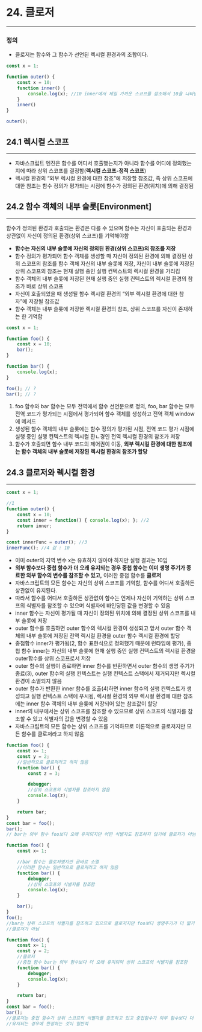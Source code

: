 # 24. 클로저

---

### 정의

- 클로저는 함수와 그 함수가  선언된 렉시컬 환경과의 조합이다.

```jsx
const x = 1;

function outer() {
	const x = 10;
	function inner() {
		console.log(x); //10 inner에서 제일 가까운 스코프를 참조해서 10을 나타냄
	}
	inner()
}

outer();
```

## 24.1 렉시컬 스코프

---

- 자바스크립트 엔진은 함수를 어디서 호출했는지가 아니라 함수를 어디에 정의했는지에 따라 상위 스코프를 결정함(**렉시컬 스코프-정적 스코프**)
- 렉시컬 환경의 “외부 렉시컬 환경에 대한 참조”에 저장할 참조값, 즉 상위 스코프에 대한 참조는 함수 정의가 평가되는 시점에 함수가 정의된 환경(위치)에 의해 결정됨

## 24.2 함수 객체의 내부 슬롯[Environment]

---

함수가 정의된 환경과 호출되는 환경은 다를 수 있으며 함수는 자신이 호출되는 환경과 상관없이 자신이 정의된 환경(상위 스코프)를 기억해야함

- **함수는 자신의 내부 슬롯에 자신의 정의된 환경(상위 스코프)의 참조를 저장**
- 함수 정의가 평가되어 함수 객체를 생성할 때 자신이 정의된 환경에 의해 결정된 상위 스코프의 참조를 함수 객체 자신의 내부 슬롯에 저장, 자신이 내부 슬롯에 저장된 상위 스코프의 참조는 현재 실행 중인 실행 컨텍스트의 렉시컬 환경을 가리킴
- 함수 객체의 내부 슬롯에 저장된 현재 실행 중인 실행 컨텍스트의 렉시컬 환경의 참조가 바로 상위 스코프
- 자신이 호출되었을 때 생성될 함수 렉시컬 환경의 “외부 렉시컬 환경에 대한 참자”에 저장될 참조값
- 함수 객체는 내부 슬롯에 저장한 렉시컬 환경의 참조, 상위 스코프를 자신이 존재하는 한 기억함

```jsx
const x = 1;

function foo() {
	const x = 10;
	bar();
}

function bar() {
	console.log(x);
}

foo(); // ?
bar(); // ?
```

1. foo 함수와 bar 함수는 모두 전역에서 함수 선언문으로 정의, foo, bar 함수는 모두 전역 코드가 평가되는 시점에서 평가되어 함수 객체를 생성하고 전역 객체 window에 메서드
2. 생성된 함수 객체의 내부 슬롯에는 함수 정의가 평가된 시점, 전역 코드 평가 시점에 실행 중인 실행 컨텍스트의 렉시컬 환ㄴ경인 전역 렉시컬 환경의 참조가 저장
3. 함수가 호출되면 함수 내부 코드의 제어권이 이동, **외부 렉시컬 환경에 대한 참조에는 함수 객체의 내부 슬롯에 저장된 렉시컬 환경의 참조가 할당**

## 24.3 클로저와 렉시컬 환경

---

```jsx
const x = 1;

//1
function outer() {
	const x = 10;
	const inner = function() { console.log(x); }; //2
	return inner;
}

const innerFunc = outer(); //3
innerFunc(); //4 값 : 10
```

- 이미 outer의 지역 변수 x는 유효하지 않아야 하지만 실행 결과는 10임
- **외부 함수보다 중첩 함수가 더 오래 유지되는 경우 중첩 함수는 이미 생명 주기가 종료한 외부 함수의 변수를 참조할 수 있고,** 이러한 중첩 함수를 **클로저**
- 자바스크립트의 모든 함수는 자신의 상위 스코프를 기억함, 함수를 어디서 호출하든 상관없이 유지된다.
- 따라서 함수를 어디서 호출하든 상관없이 함수는 언제나 자신이 기억하는 상위 스코프의 식별자를 참조할 수 있으며 식별자에 바인딩된 값을 변경할 수 있음
- inner 함수는 자신이 평가될 때 자신이 정의된 위치에 의해 결정된 상위 스코프를 내부 슬롯에 저장
- outer 함수를 호출하면 outer 함수의 렉시컬 환경이 생성되고 앞서 outer 함수 객체의 내부 슬롯에 저장된 전역 렉시컬 환경을 outer 함수 렉시컬 환경에 할당
- 중첩함수 inner가 평가됨(2, 함수 표현식으로 정의했기 때문에 런타임에 평가), 중첩 함수 inner는 자신의 내부 슬롯에 현재 실행 중인 실행 컨텍스트의 렉시컬 환경을  outer함수를 상위 스코프로서 저장
- outer 함수의 실행이 종료하면 inner 함수를 반환하면서 outer 함수의 생명 주기가 종료(3), outer 함수의 실행 컨텍스트는 실행 컨텍스트 스택에서 제거되지만 렉시컬 환경이 소멸되지 않음
- outer 함수가 반환한 inner 함수를 호출(4)하면 inner 함수의 실행 컨텍스트가 생성되고 실행 컨텍스트 스택에 푸시됨, 렉시컬 환경의 외부 렉시컬 환경에 대한 참조에는 inner 함수 객체의 내부 슬롯에 저장되어 있는 참조값이 할당
- inner의 내부에서는 상위 스코프를 참조할 수 있으므로 상위 스코프의 식별자를 참조할 수 있고 식별자의 값을 변경할 수 있음
- 자바스크립트의 모든 함수는 상위 스코프를 기억하므로 이론적으로 클로저지만 모든 함수를 클로저라고 하지 않음

```jsx
function foo() {
	const x= 1;
	const y = 2;
	//일반적으로 클로저라고 하지 않음
	function bar() {
		const z = 3;

		debugger;
		//상위 스코프의 식별자를 참조하지 않음
		console.log(z);
	}

	return bar;
} 
const bar = foo();
bar();
// bar는 외부 함수 foo보다 오래 유지되지만 어떤 식별자도 참조하지 않기에 클로저가 아님

function foo() {
	const x= 1;

	//bar 함수는 클로저였지만 곧바로 소멸
	//이러한 함수는 일반적으로 클로저라고 하지 않음
	function bar() {
		debugger;
		//상위 스코프의 식별자를 참조함
		console.log(x);
	}

	bar();
} 
foo();
//bar는 상위 스코프의 식별자를 참조하고 있으므로 클로저지만 foo보다 생명주기가 더 짧기 때문에
//클로저가 아님

function foo() {
	const x= 1;
	const y = 2;
	//클로저
	//중첩 함수 bar는 외부 함수보다 더 오래 유지되며 상위 스코프의 식별자를 참조함
	function bar() {
		debugger;
		console.log(x);
	}

	return bar;
} 
const bar = foo();
bar();
//클로저는 중첩 함수가 상위 스코프의 식별자를 참조하고 있고 중첩함수가 외부 함수보다 더 오래
//유지되는 경우에 한정하는 것이 일반적
```